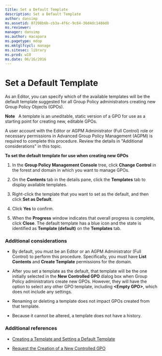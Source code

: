 ```yaml
---
title: Set a Default Template
description: Set a Default Template
author: dansimp
ms.assetid: 07208b6b-cb3a-4f6c-9c84-36d4dc1486d8
ms.reviewer: 
manager: dansimp
ms.author: macapara
ms.pagetype: mdop
ms.mktglfcycl: manage
ms.sitesec: library
ms.prod: w10
ms.date: 06/16/2016
---
```



# Set a Default Template


As an Editor, you can specify which of the available templates will be the default template suggested for all Group Policy administrators creating new Group Policy Objects (GPOs).

**Note**  
A template is an uneditable, static version of a GPO for use as a starting point for creating new, editable GPOs.

 

A user account with the Editor or AGPM Administrator (Full Control) role or necessary permissions in Advanced Group Policy Management (AGPM) is required to complete this procedure. Review the details in "Additional considerations" in this topic.

**To set the default template for use when creating new GPOs**

1.  In the **Group Policy Management Console** tree, click **Change Control** in the forest and domain in which you want to manage GPOs.

2.  On the **Contents** tab in the details pane, click the **Templates** tab to display available templates.

3.  Right-click the template that you want to set as the default, and then click **Set as Default**.

4.  Click **Yes** to confirm.

5.  When the **Progress** window indicates that overall progress is complete, click **Close**. The default template has a blue icon and the state is identified as **Template (default)** on the **Templates** tab.

### Additional considerations

-   By default, you must be an Editor or an AGPM Administrator (Full Control) to perform this procedure. Specifically, you must have **List Contents** and **Create Template** permissions for the domain.

-   After you set a template as the default, that template will be the one initially selected in the **New Controlled GPO** dialog box when Group Policy administrators create new GPOs. However, they will have the option to select any other GPO template, including **&lt;Empty GPO&gt;**, which does not include any settings.

-   Renaming or deleting a template does not impact GPOs created from that template.

-   Because it cannot be altered, a template does not have a history.

### Additional references

-   [Creating a Template and Setting a Default Template](creating-a-template-and-setting-a-default-template-agpm40.md)

-   [Request the Creation of a New Controlled GPO](request-the-creation-of-a-new-controlled-gpo-agpm40.md)

 

 





